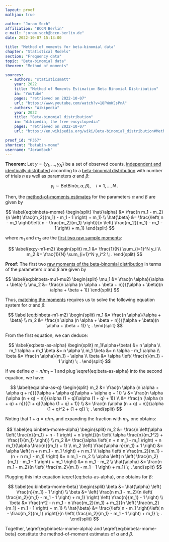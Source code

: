 ```yaml
---
layout: proof
mathjax: true

author: "Joram Soch"
affiliation: "BCCN Berlin"
e_mail: "joram.soch@bccn-berlin.de"
date: 2022-10-07 15:13:00

title: "Method of moments for beta-binomial data"
chapter: "Statistical Models"
section: "Frequency data"
topic: "Beta-binomial data"
theorem: "Method of moments"

sources:
  - authors: "statisticsmatt"
    year: 2022
    title: "Method of Moments Estimation Beta Binomial Distribution"
    in: "YouTube"
    pages: "retrieved on 2022-10-07"
    url: "https://www.youtube.com/watch?v=18PWnWJsPnA"
  - authors: "Wikipedia"
    year: 2022
    title: "Beta-binomial distribution"
    in: "Wikipedia, the free encyclopedia"
    pages: "retrieved on 2022-10-07"
    url: "https://en.wikipedia.org/wiki/Beta-binomial_distribution#Method_of_moments"

proof_id: "P357"
shortcut: "betabin-mome"
username: "JoramSoch"
---
```



**Theorem:** Let $y = \left\lbrace y_1, \ldots, y_N \right\rbrace$ be a set of observed counts, [independent and identically distributed](/D/iid) according to a [beta-binomial distribution](/D/betabin) with number of trials $n$ as well as parameters $\alpha$ and $\beta$:

$$ \label{eq:binbeta}
y_i \sim \mathrm{BetBin}(n, \alpha, \beta), \quad i = 1, \ldots, N \; .
$$

Then, the [method-of-moments estimates](/D/mome) for the parameters $\alpha$ and $\beta$ are given by

$$ \label{eq:binbeta-mome}
\begin{split}
\hat{\alpha} &= \frac{n m_1 - m_2}{n \left( \frac{m_2}{m_1} - m_1 - 1 \right) + m_1} \\
\hat{\beta} &= \frac{\left( n - m_1 \right)\left( n - \frac{m_2}{m_1} \right)}{n \left( \frac{m_2}{m_1} - m_1 - 1 \right) + m_1}
\end{split}
$$

where $m_1$ and $m_2$ are the [first two raw sample moments](/D/mom-raw):

$$ \label{eq:y-m1-m2}
\begin{split}
m_1 &= \frac{1}{N} \sum_{i=1}^N y_i \\
m_2 &= \frac{1}{N} \sum_{i=1}^N y_i^2 \; .
\end{split}
$$


**Proof:** The first two [raw moments of the beta-binomial distribution](/P/betabin-mom) in terms of the parameters $\alpha$ and $\beta$ are given by

$$ \label{eq:binbeta-mu1-mu2}
\begin{split}
\mu_1 &= \frac{n \alpha}{\alpha + \beta} \\
\mu_2 &= \frac{n \alpha (n \alpha + \beta + n)}{(\alpha + \beta)(n \alpha + \beta + 1)}
\end{split}
$$

Thus, [matching the moments](/D/mome) requires us to solve the following equation system for $\alpha$ and $\beta$:

$$ \label{eq:binbeta-m1-m2}
\begin{split}
m_1 &= \frac{n \alpha}{\alpha + \beta} \\
m_2 &= \frac{n \alpha (n \alpha + \beta + n)}{(\alpha + \beta)(n \alpha + \beta + 1)} \; .
\end{split}
$$

From the first equation, we can deduce:

$$ \label{eq:beta-as-alpha}
\begin{split}
m_1(\alpha+\beta) &= n \alpha \\
m_1 \alpha + m_1 \beta &= n \alpha \\
m_1 \beta &= n \alpha - m_1 \alpha \\
\beta &= \frac{n \alpha}{m_1} - \alpha \\
\beta &= \alpha \left( \frac{n}{m_1} - 1 \right) \; .
\end{split}
$$

If we define $q = n/m_1 - 1$ and plug \eqref{eq:beta-as-alpha} into the second equation, we have:

$$ \label{eq:alpha-as-q}
\begin{split}
m_2 &= \frac{n \alpha (n \alpha + \alpha q + n)}{(\alpha + \alpha q)(\alpha + \alpha q + 1)} \\
&= \frac{n \alpha (\alpha (n + q) + n)}{\alpha (1 + q)(\alpha (1 + q) + 1)} \\
&= \frac{n (\alpha (n + q) + n)}{(1 + q)(\alpha (1 + q) + 1)} \\
&= \frac{n (\alpha (n + q) + n)}{\alpha (1 + q)^2 + (1 + q)} \; .
\end{split}
$$

Noting that $1+q = n/m_1$ and expanding the fraction with $m_1$, one obtains:

$$ \label{eq:binbeta-mome-alpha}
\begin{split}
m_2 &= \frac{n \left(\alpha \left( \frac{n}{m_1} + n - 1 \right) + n \right)}{n \left( \alpha \frac{n}{m_1^2} + \frac{1}{m_1} \right)} \\
m_2 &= \frac{\alpha \left( n + n m_1 - m_1 \right) + n m_1}{\alpha \frac{n}{m_1} + 1} \\
m_2 \left( \frac{\alpha n}{m_1} + 1 \right) &= \alpha \left( n + n m_1 - m_1 \right) + n m_1 \\
\alpha \left( n \frac{m_2}{m_1} - (n + n m_1 - m_1) \right) &= n m_1 - m_2 \\
\alpha \left( n \left( \frac{m_2}{m_1} - m_1 - 1 \right) + m_1 \right) &= n m_1 - m_2 \\
\hat{\alpha} &= \frac{n m_1 - m_2}{n \left( \frac{m_2}{m_1} - m_1 - 1 \right) + m_1} \; .
\end{split}
$$

Plugging this into equation \eqref{eq:beta-as-alpha}, one obtains for $\beta$:

$$ \label{eq:binbeta-mome-beta}
\begin{split}
\beta &= \hat{\alpha} \left( \frac{n}{m_1} - 1 \right) \\
\beta &= \left( \frac{n m_1 - m_2}{n \left( \frac{m_2}{m_1} - m_1 - 1 \right) + m_1} \right) \left( \frac{n}{m_1} - 1 \right) \\
\beta &= \frac{n^2 - n m_1 - n \frac{m_2}{m_1} + m_2}{n \left( \frac{m_2}{m_1} - m_1 - 1 \right) + m_1} \\
\hat{\beta} &= \frac{\left( n - m_1 \right)\left( n - \frac{m_2}{m_1} \right)}{n \left( \frac{m_2}{m_1} - m_1 - 1 \right) + m_1} \; .
\end{split}
$$

Together, \eqref{eq:binbeta-mome-alpha} and \eqref{eq:binbeta-mome-beta} constitute the method-of-moment estimates of $\alpha$ and $\beta$.